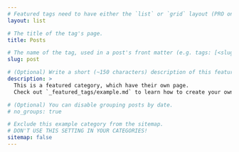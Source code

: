 ```yaml
---
# Featured tags need to have either the `list` or `grid` layout (PRO only).
layout: list

# The title of the tag's page.
title: Posts

# The name of the tag, used in a post's front matter (e.g. tags: [<slug>]).
slug: post

# (Optional) Write a short (~150 characters) description of this featured tag.
description: >
  This is a featured category, which have their own page.
  Check out `_featured_tags/example.md` to learn how to create your own.

# (Optional) You can disable grouping posts by date.
# no_groups: true

# Exclude this example category from the sitemap.
# DON'T USE THIS SETTING IN YOUR CATEGORIES!
sitemap: false
---
```

